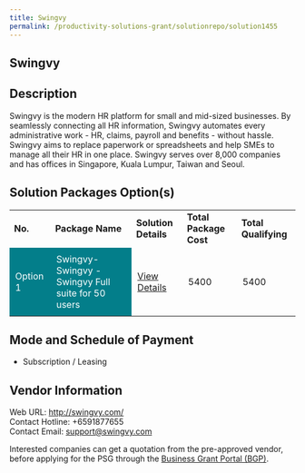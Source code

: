 ```yaml
---
title: Swingvy
permalink: /productivity-solutions-grant/solutionrepo/solution1455
---
```


## Swingvy

## Description

Swingvy is the modern HR platform for small and mid-sized businesses. By seamlessly connecting all HR information, Swingvy automates every administrative work - HR, claims, payroll and benefits - without hassle. Swingvy aims to replace paperwork or spreadsheets and help SMEs to manage all their HR in one place. Swingvy serves over 8,000 companies and has offices in Singapore, Kuala Lumpur, Taiwan and Seoul.

## Solution Packages Option(s)

<table>
<tr>
<td><b>No.</b></td>
<td><b>Package Name</b></td>
<td><b>Solution Details</b></td>
<td><b>Total Package Cost</b></td>
<td><b>Total Qualifying</b></td>
</tr>
<tr>
<td style='padding: 10px; background-color: #037E8A; color: #FFFFFF;'>Option 1</td>
<td style='padding: 10px; background-color: #037E8A; color: #FFFFFF;'>Swingvy-Swingvy - Swingvy Full suite for 50 users</td>
<td style='padding: 10px;'><a href='https://www.gobusiness.gov.sg/images/psg/Desensitised_Swingvy_20200348_Annex_3_Part_4.pdf' target='_blank'>View Details</a></td>
<td style='padding: 10px;'>5400</td>
<td style='padding: 10px;'>5400</td>
</tr>
</table>

## Mode and Schedule of Payment

 - Subscription / Leasing

## Vendor Information

 Web URL: http://swingvy.com/ <br>Contact Hotline: +6591877655 <br>Contact Email: support@swingvy.com <br>

Interested companies can get a quotation from the pre-approved vendor, before applying for the PSG through the <a href='https://www.businessgrants.gov.sg/' target='_blank' rel='noopener'>Business Grant Portal (BGP)</a>.

<script src="/jquery/resize-tables.js"></script>
